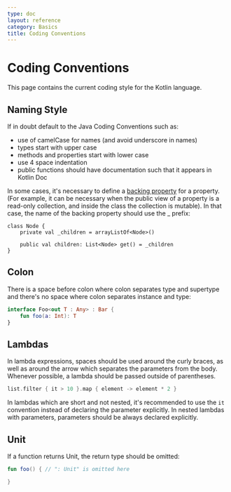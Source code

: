 ```yaml
---
type: doc
layout: reference
category: Basics
title: Coding Conventions
---
```


# Coding Conventions

This page contains the current coding style for the Kotlin language.

## Naming Style
If in doubt default to the Java Coding Conventions such as:

* use of camelCase for names (and avoid underscore in names)
* types start with upper case
* methods and properties start with lower case
* use 4 space indentation
* public functions should have documentation such that it appears in Kotlin Doc

In some cases, it's necessary to define a [backing property](properties.html#backing-properties) for a property.
(For example, it can be necessary when the public view of a property is a read-only collection, and inside the class
the collection is mutable). In that case, the name of the backing property should use the _ prefix:

```
class Node {
    private val _children = arrayListOf<Node>()

    public val children: List<Node> get() = _children
}
```

## Colon

There is a space before colon where colon separates type and supertype and there's no space where colon separates instance and type:

``` kotlin
interface Foo<out T : Any> : Bar {
    fun foo(a: Int): T
}
```

## Lambdas

In lambda expressions, spaces should be used around the curly braces, as well as around the arrow which separates the parameters
from the body. Whenever possible, a lambda should be passed outside of parentheses.

``` kotlin
list.filter { it > 10 }.map { element -> element * 2 }
```

In lambdas which are short and not nested, it's recommended to use the `it` convention instead of declaring the parameter
explicitly. In nested lambdas with parameters, parameters should be always declared explicitly.

## Unit

If a function returns Unit, the return type should be omitted:

``` kotlin
fun foo() { // ": Unit" is omitted here

}
```
